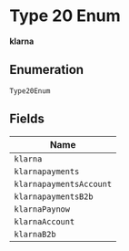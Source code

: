 
# Type 20 Enum

**klarna**

## Enumeration

`Type20Enum`

## Fields

| Name |
|  --- |
| `klarna` |
| `klarnapayments` |
| `klarnapaymentsAccount` |
| `klarnapaymentsB2b` |
| `klarnaPaynow` |
| `klarnaAccount` |
| `klarnaB2b` |

